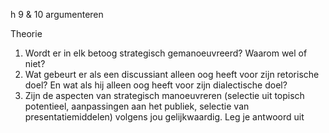 h 9 & 10 argumenteren

Theorie 
1. Wordt er in elk betoog strategisch gemanoeuvreerd? Waarom wel of niet? 
2. Wat gebeurt er als een discussiant alleen oog heeft voor zijn retorische doel? En wat als hij alleen oog heeft voor zijn dialectische doel? 
3. Zijn de aspecten van strategisch manoeuvreren (selectie uit topisch potentieel, aanpassingen aan het publiek, selectie van presentatiemiddelen) volgens jou gelijkwaardig. Leg je antwoord uit

